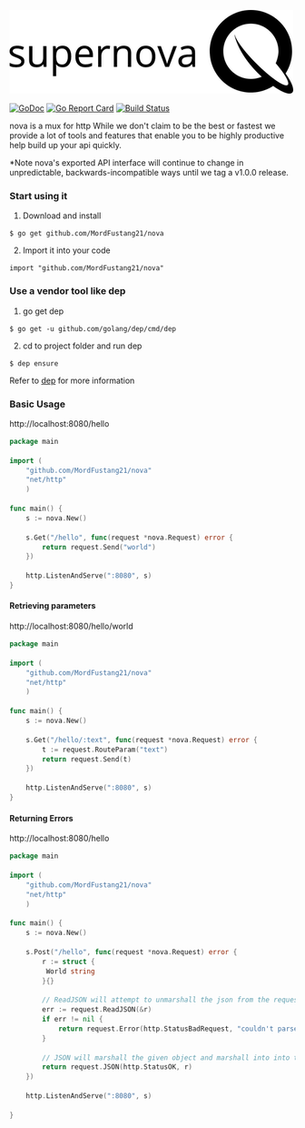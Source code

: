 ![nova Logo](https://raw.githubusercontent.com/MordFustang21/supernova-logo/master/supernova_banner.png)

[![GoDoc](https://godoc.org/github.com/MordFustang21/nova?status.svg)](https://godoc.org/github.com/MordFustang21/nova)
[![Go Report Card](https://goreportcard.com/badge/github.com/mordfustang21/nova)](https://goreportcard.com/report/github.com/mordfustang21/nova)
[![Build Status](https://travis-ci.org/MordFustang21/nova.svg)](https://travis-ci.org/MordFustang21/nova)

nova is a mux for http While we don't claim to be the best or fastest we provide a lot of tools and features that enable
you to be highly productive help build up your api quickly.

*Note nova's exported API interface will continue to change in unpredictable, backwards-incompatible ways until we tag a v1.0.0 release.

### Start using it
1. Download and install
```
$ go get github.com/MordFustang21/nova
```
2. Import it into your code
```
import "github.com/MordFustang21/nova"
```

### Use a vendor tool like dep
1. go get dep
```
$ go get -u github.com/golang/dep/cmd/dep
```
2. cd to project folder and run dep
```
$ dep ensure
```

Refer to [dep](https://github.com/golang/dep) for more information

### Basic Usage
http://localhost:8080/hello
```go
package main

import (
	"github.com/MordFustang21/nova"
	"net/http"
	)

func main() {
	s := nova.New()
	
	s.Get("/hello", func(request *nova.Request) error {
	    return request.Send("world")
	})
	
	http.ListenAndServe(":8080", s)
}

```
#### Retrieving parameters
http://localhost:8080/hello/world
```go
package main

import (
	"github.com/MordFustang21/nova"
	"net/http"
	)

func main() {
	s := nova.New()
	
	s.Get("/hello/:text", func(request *nova.Request) error {
		t := request.RouteParam("text")
	    return request.Send(t)
	})
	
	http.ListenAndServe(":8080", s)
}
```

#### Returning Errors
http://localhost:8080/hello
```go
package main

import (
	"github.com/MordFustang21/nova"
	"net/http"
	)

func main() {
	s := nova.New()
	
	s.Post("/hello", func(request *nova.Request) error {
		r := struct {
		 World string
		}{}
		
		// ReadJSON will attempt to unmarshall the json from the request body into the given struct
		err := request.ReadJSON(&r)
		if err != nil {
		    return request.Error(http.StatusBadRequest, "couldn't parse request", err.Error())
		}
		
		// JSON will marshall the given object and marshall into into the response body
		return request.JSON(http.StatusOK, r)
	})
	
	http.ListenAndServe(":8080", s)
	
}
```